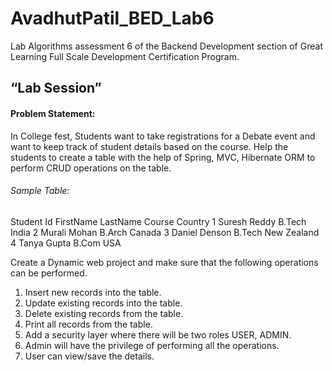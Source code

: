 # AvadhutPatil_BED_Lab6
Lab Algorithms assessment 6 of the Backend Development section of Great Learning Full Scale Development Certification Program.


## “Lab Session”

#### Problem Statement: 
In College fest, Students want to take registrations for a Debate event and want to keep track of student details based on the course. Help the students to create a table with the help of Spring, MVC, Hibernate ORM to perform CRUD operations on the table.

###### Sample Table: 

Student Id	FirstName	LastName	Course	Country
1	Suresh	Reddy	B.Tech	India
2	Murali	Mohan	B.Arch	Canada
3	Daniel	Denson	B.Tech	New Zealand
4	Tanya	Gupta	B.Com	USA

Create a Dynamic web project and make sure that the following operations can be performed.

1.	Insert new records into the table.
2.	Update existing records into the table.
3.	Delete existing records from the table.
4.	Print all records from the table.
5.	Add a security layer where there will be two roles USER, ADMIN.
6.	Admin will have the privilege of performing all the operations.
7.	User can view/save the details.
